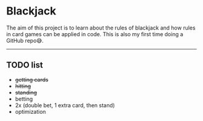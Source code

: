# Blackjack

The aim of this project is to learn about the rules of blackjack and how rules in card games can be applied in code. This is also my first time doing a GitHub repo😅.

---
## TODO list
- ~~getting cards~~
- ~~hitting~~
- ~~standing~~
- betting
- 2x (double bet, 1 extra card, then stand)
- optimization